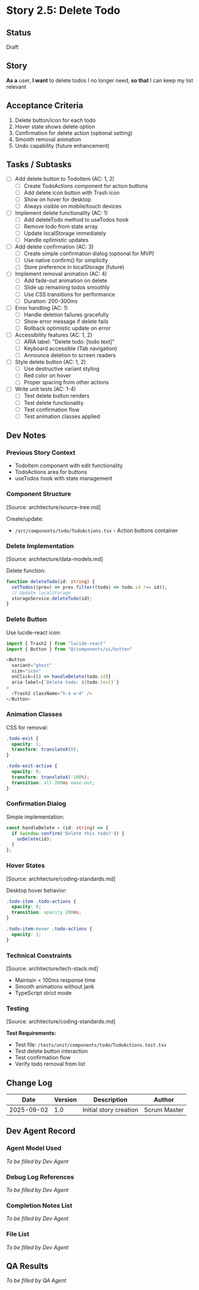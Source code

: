 # Story 2.5: Delete Todo

## Status

Draft

## Story

**As a** user,
**I want** to delete todos I no longer need,
**so that** I can keep my list relevant

## Acceptance Criteria

1. Delete button/icon for each todo
2. Hover state shows delete option
3. Confirmation for delete action (optional setting)
4. Smooth removal animation
5. Undo capability (future enhancement)

## Tasks / Subtasks

- [ ] Add delete button to TodoItem (AC: 1, 2)
  - [ ] Create TodoActions component for action buttons
  - [ ] Add delete icon button with Trash icon
  - [ ] Show on hover for desktop
  - [ ] Always visible on mobile/touch devices
- [ ] Implement delete functionality (AC: 1)
  - [ ] Add deleteTodo method to useTodos hook
  - [ ] Remove todo from state array
  - [ ] Update localStorage immediately
  - [ ] Handle optimistic updates
- [ ] Add delete confirmation (AC: 3)
  - [ ] Create simple confirmation dialog (optional for MVP)
  - [ ] Use native confirm() for simplicity
  - [ ] Store preference in localStorage (future)
- [ ] Implement removal animation (AC: 4)
  - [ ] Add fade-out animation on delete
  - [ ] Slide up remaining todos smoothly
  - [ ] Use CSS transitions for performance
  - [ ] Duration: 200-300ms
- [ ] Error handling (AC: 1)
  - [ ] Handle deletion failures gracefully
  - [ ] Show error message if delete fails
  - [ ] Rollback optimistic update on error
- [ ] Accessibility features (AC: 1, 2)
  - [ ] ARIA label: "Delete todo: [todo text]"
  - [ ] Keyboard accessible (Tab navigation)
  - [ ] Announce deletion to screen readers
- [ ] Style delete button (AC: 1, 2)
  - [ ] Use destructive variant styling
  - [ ] Red color on hover
  - [ ] Proper spacing from other actions
- [ ] Write unit tests (AC: 1-4)
  - [ ] Test delete button renders
  - [ ] Test delete functionality
  - [ ] Test confirmation flow
  - [ ] Test animation classes applied

## Dev Notes

### Previous Story Context

- TodoItem component with edit functionality
- TodoActions area for buttons
- useTodos hook with state management

### Component Structure

[Source: architecture/source-tree.md]

Create/update:

- `/src/components/todo/TodoActions.tsx` - Action buttons container

### Delete Implementation

[Source: architecture/data-models.md]

Delete function:

```typescript
function deleteTodo(id: string) {
  setTodos((prev) => prev.filter((todo) => todo.id !== id));
  // Update localStorage
  storageService.deleteTodo(id);
}
```

### Delete Button

Use lucide-react icon:

```typescript
import { Trash2 } from "lucide-react"
import { Button } from "@/components/ui/button"

<Button
  variant="ghost"
  size="icon"
  onClick={() => handleDelete(todo.id)}
  aria-label={`Delete todo: ${todo.text}`}
>
  <Trash2 className="h-4 w-4" />
</Button>
```

### Animation Classes

CSS for removal:

```css
.todo-exit {
  opacity: 1;
  transform: translateX(0);
}

.todo-exit-active {
  opacity: 0;
  transform: translateX(-100%);
  transition: all 200ms ease-out;
}
```

### Confirmation Dialog

Simple implementation:

```typescript
const handleDelete = (id: string) => {
  if (window.confirm('Delete this todo?')) {
    onDelete(id);
  }
};
```

### Hover States

[Source: architecture/coding-standards.md]

Desktop hover behavior:

```css
.todo-item .todo-actions {
  opacity: 0;
  transition: opacity 200ms;
}

.todo-item:hover .todo-actions {
  opacity: 1;
}
```

### Technical Constraints

[Source: architecture/tech-stack.md]

- Maintain < 100ms response time
- Smooth animations without jank
- TypeScript strict mode

### Testing

[Source: architecture/coding-standards.md]

**Test Requirements:**

- Test file: `/tests/unit/components/todo/TodoActions.test.tsx`
- Test delete button interaction
- Test confirmation flow
- Verify todo removal from list

## Change Log

| Date       | Version | Description            | Author       |
| ---------- | ------- | ---------------------- | ------------ |
| 2025-09-02 | 1.0     | Initial story creation | Scrum Master |

## Dev Agent Record

### Agent Model Used

_To be filled by Dev Agent_

### Debug Log References

_To be filled by Dev Agent_

### Completion Notes List

_To be filled by Dev Agent_

### File List

_To be filled by Dev Agent_

## QA Results

_To be filled by QA Agent_

